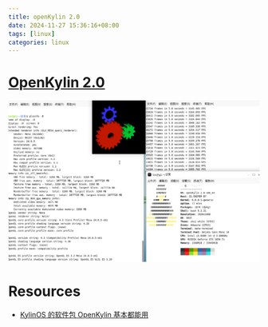 ```yaml
---
title: openKylin 2.0
date: 2024-11-27 15:36:16+08:00
tags: [linux]
categories: linux
---
```


# [OpenKylin 2.0](https://www.openkylin.top/)

![ok2.0](/images/ok/ok2.0.png)

# Resources

- [KylinOS 的软件包 OpenKylin 基本都能用](https://archive.kylinos.cn/kylin/KYLIN-ALL/)